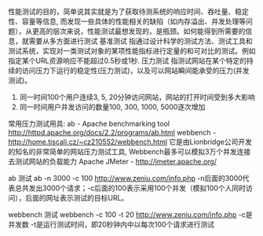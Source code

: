 性能测试的目的，简单说其实就是为了获取待测系统的响应时间、吞吐量、稳定性、容量等信息, 而发现一些具体的性能相关的缺陷（如内存溢出、并发处理等问题），从更高的层次来说，性能测试最想发现的，是瓶颈。如何能得到所需要的信息，就需要从多方面进行测试
基准测试
指通过设计科学的测试方法、测试工具和测试系统，实现对一类测试对象的某项性能指标进行定量的和可对比的测试。例如指定某个URL资源响应不能超过0.5秒或1秒.
压力测试
指测试网站在某个特定的持续的访问压力下运行的稳定性(压力测试)，以及可以网站瞬间能承受的压力(并发测试)。
1. 同一时间100个用户连续3, 5, 20分钟访问网站，网站的打开时间受到多大影响
2. 同一时间用户并发访问的数量100, 300, 1000, 5000逐次增加

常用压力测试用具:
ab - Apache benchmarking tool  http://httpd.apache.org/docs/2.2/programs/ab.html
webbench - http://home.tiscali.cz/~cz210552/webbench.html 
它是由Lionbridge公司开发的知名的非常简单的网站压力测试工具, Webbench最多可以模拟3万个并发连接去测试网站的负载能力
Apache JMeter - http://jmeter.apache.org/


ab 测试
ab -n 3000 -c 100 http://www.zeniu.com/info.php
-n后面的3000代表总共发出3000个请求；-c后面的100表示采用100个并发（模拟100个人同时访问），后面的网址表示测试的目标URL。


webbench 测试
webbench -c 100 -t 20 http://www.zeniu.com/info.php
-c是并发数 -t是运行测试时间，即20秒钟内中以每次100个请求进行测试

